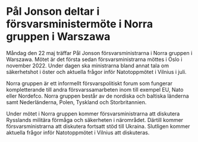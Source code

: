 # Pål Jonson deltar i försvarsministermöte i Norra gruppen i Warszawa

Måndag den 22 maj träffar Pål Jonson försvarsministrarna i Norra gruppen i Warszawa. Mötet är det första sedan försvarsministrarna möttes i Oslo i november 2022. Under dagen ska ministrarna bland annat tala om säkerhetshot i öster och aktuella frågor inför Natotoppmötet i Vilnius i juli.

Norra gruppen är ett informellt försvarspolitiskt forum som fungerar kompletterande till andra försvarssamarbeten inom till exempel EU, Nato eller Nordefco. Norra gruppen består av de nordiska och baltiska länderna samt Nederländerna, Polen, Tyskland och Storbritannien.

Under mötet i Norra gruppen kommer försvarsministrarna att diskutera Rysslands militära förmåga och säkerheten i närområdet. Därtill kommer försvarsministrarna att diskutera fortsatt stöd till Ukraina. Slutligen kommer aktuella frågor inför Natotoppmötet i Vilnius att diskuteras.
